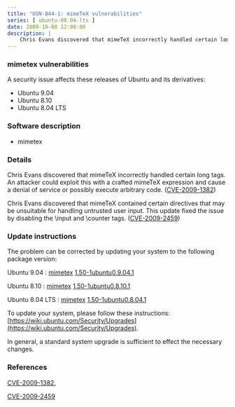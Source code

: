 ```yaml
---
title: "USN-844-1: mimeTeX vulnerabilities"
series: [ ubuntu-08.04-lts ]
date: 2009-10-08 12:00:00
description: |
    Chris Evans discovered that mimeTeX incorrectly handled certain long tags. An attacker could exploit this with a crafted mimeTeX expression and cause a denial of service or possibly execute arbitrary code. ([CVE-2009-1382](http://people.ubuntu.com/~ubuntu-security/cve/CVE-2009-1382))
--- 
```

 
### mimetex vulnerabilities

A security issue affects these releases of Ubuntu and its derivatives:

* Ubuntu 9.04
* Ubuntu 8.10
* Ubuntu 8.04 LTS

### Software description

* mimetex 

### Details

Chris Evans discovered that mimeTeX incorrectly handled certain long tags. An attacker could exploit this with a crafted mimeTeX expression and cause a denial of service or possibly execute arbitrary code. ([CVE-2009-1382](http://people.ubuntu.com/~ubuntu-security/cve/CVE-2009-1382))

Chris Evans discovered that mimeTeX contained certain directives that may be unsuitable for handling untrusted user input. This update fixed the issue by disabling the \input and \counter tags. ([CVE-2009-2459](http://people.ubuntu.com/~ubuntu-security/cve/CVE-2009-2459)) 

### Update instructions

The problem can be corrected by updating your system to the following package version:

Ubuntu 9.04
 : [mimetex](https://launchpad.net/ubuntu/+source/mimetex) <span> [1.50-1ubuntu0.9.04.1](https://launchpad.net/ubuntu/+source/mimetex/1.50-1ubuntu0.9.04.1) </span> 

Ubuntu 8.10
 : [mimetex](https://launchpad.net/ubuntu/+source/mimetex) <span> [1.50-1ubuntu0.8.10.1](https://launchpad.net/ubuntu/+source/mimetex/1.50-1ubuntu0.8.10.1) </span> 

Ubuntu 8.04 LTS
 : [mimetex](https://launchpad.net/ubuntu/+source/mimetex) <span> [1.50-1ubuntu0.8.04.1](https://launchpad.net/ubuntu/+source/mimetex/1.50-1ubuntu0.8.04.1) </span> 

To update your system, please follow these instructions: [https://wiki.ubuntu.com/Security/Upgrades](https://wiki.ubuntu.com/Security/Upgrades).

In general, a standard system upgrade is sufficient to effect the necessary changes. 

### References

 [CVE-2009-1382](http://people.ubuntu.com/~ubuntu-security/cve/CVE-2009-1382), 

 [CVE-2009-2459](http://people.ubuntu.com/~ubuntu-security/cve/CVE-2009-2459)
 
